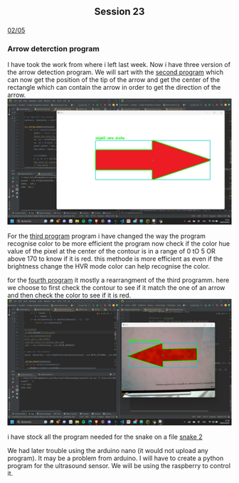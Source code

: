 ## <p align=center> Session 23
<ins>02/05</ins>


### Arrow deterction program
I have took the work from where i left last week.
Now i have three version of the arrow detection program. 
We will sart with the [second program](https://github.com/YOUSSNDR/PolySnake/blob/dbf0446f182a6393fc1b76dd6d8bf0762ccefc0e/programmes/Cam%C3%A9ra/image%20recognition%205%20(youss)/testarrowrec5.2.py) which can now get the position of the tip of the arrow and get the center of the rectangle which can contain the arrow in order to get the direction of the arrow.
![image pg2](https://github.com/YOUSSNDR/PolySnake/blob/2009bf68ff010cee0d42282d08546313a76a4bc5/Rapports/Soufiani%20Younousse/images%20younousse/myprogram2.3.jpg)

For the [third program](https://github.com/YOUSSNDR/PolySnake/blob/2009bf68ff010cee0d42282d08546313a76a4bc5/programmes/Cam%C3%A9ra/image%20recognition%205%20(youss)/testarrowrec5.3.py) program i have changed the way the program recognise color to be more efficient the program now check if the color hue value of the pixel at the center of the contour is in a range of 0 tO 5 OR above 170 to know if it is red. this methode is more efficient as even if the brightness change the HVR mode color can help recognise the color.

for the [fourth program]() it mostly a rearrangment of the third programm.
here we choose to first check the contour to see if it match the one of an arrow and then check the color to see if it is red.
![img prgm4](https://github.com/YOUSSNDR/PolySnake/blob/2009bf68ff010cee0d42282d08546313a76a4bc5/Rapports/Soufiani%20Younousse/images%20younousse/myprogram4.jpg)

i have stock all the program needed for the snake on a file [snake 2](https://github.com/YOUSSNDR/PolySnake/blob/2009bf68ff010cee0d42282d08546313a76a4bc5/programmes/Cam%C3%A9ra/image%20recognition%205%20(youss)/testarrowrec5.4.py)


We had later trouble using the arduino nano (it would not upload any program). It may be a problem from arduino.
I will have to create a python program for the ultrasound sensor. We will be using the raspberry to control it.